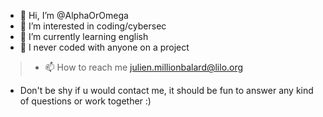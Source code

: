 - 👋 Hi, I’m @AlphaOrOmega
- 👀 I’m interested in coding/cybersec
- 🌱 I’m currently learning english
- 💞️ I never coded with anyone on a project
> - 📫 How to reach me julien.millionbalard@lilo.org
- Don't be shy if u would contact me, it should be fun to answer any kind of questions or work together :)
<!---
AlphaOrOmega/AlphaOrOmega is a ✨ special ✨ repository because its `README.md` (this file) appears on your GitHub profile.
You can click the Preview link to take a look at your changes.
--->
